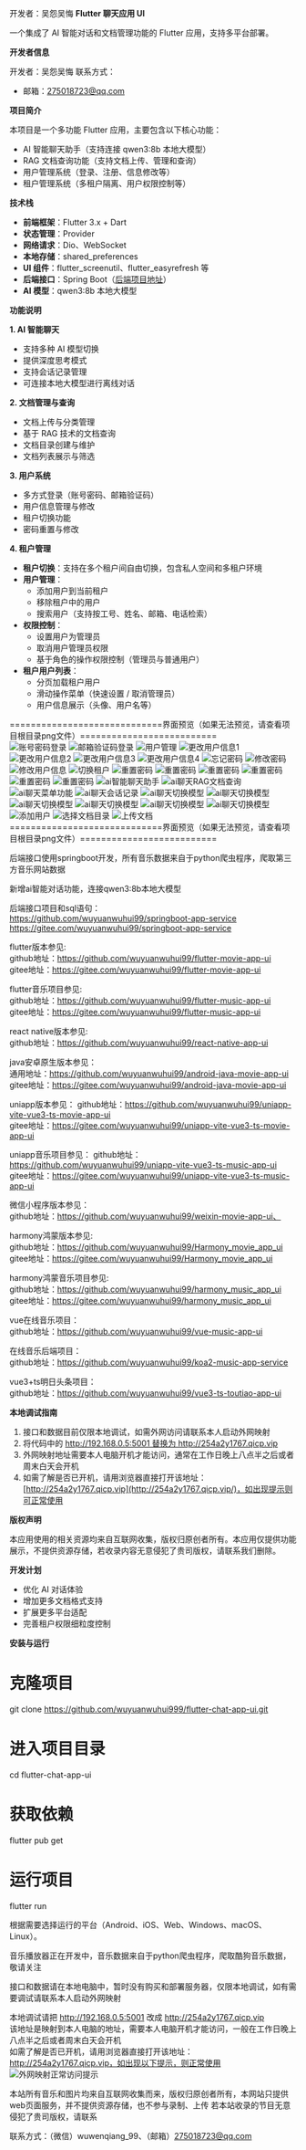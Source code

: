 开发者：吴怨吴悔
**Flutter 聊天应用 UI**

一个集成了 AI 智能对话和文档管理功能的 Flutter 应用，支持多平台部署。

**开发者信息**

开发者：吴怨吴悔
联系方式：

* 邮箱：275018723@qq.com

**项目简介**

本项目是一个多功能 Flutter 应用，主要包含以下核心功能：

* AI 智能聊天助手（支持连接 qwen3:8b 本地大模型）
* RAG 文档查询功能（支持文档上传、管理和查询）
* 用户管理系统（登录、注册、信息修改等）
* 租户管理系统（多租户隔离、用户权限控制等）

**技术栈**

* **前端框架**：Flutter 3.x + Dart
* **状态管理**：Provider
* **网络请求**：Dio、WebSocket
* **本地存储**：shared\_preferences
* **UI 组件**：flutter\_screenutil、flutter\_easyrefresh 等
* **后端接口**：Spring Boot（[后端项目地址](https://github.com/wuyuanwuhui99/springboot-app-service)）
* **AI 模型**：qwen3:8b 本地大模型

**功能说明**

**1. AI 智能聊天**

* 支持多种 AI 模型切换
* 提供深度思考模式
* 支持会话记录管理
* 可连接本地大模型进行离线对话

**2. 文档管理与查询**

* 文档上传与分类管理
* 基于 RAG 技术的文档查询
* 文档目录创建与维护
* 文档列表展示与筛选

**3. 用户系统**

* 多方式登录（账号密码、邮箱验证码）
* 用户信息管理与修改
* 租户切换功能
* 密码重置与修改

**4. 租户管理**

* **租户切换**：支持在多个租户间自由切换，包含私人空间和多租户环境
* **用户管理**：
    + 添加用户到当前租户
    + 移除租户中的用户
    + 搜索用户（支持按工号、姓名、邮箱、电话检索）
* **权限控制**：
    + 设置用户为管理员
    + 取消用户管理员权限
    + 基于角色的操作权限控制（管理员与普通用户）
* **租户用户列表**：
    + 分页加载租户用户
    + 滑动操作菜单（快速设置 / 取消管理员）
    + 用户信息展示（头像、用户名等）


=============================界面预览（如果无法预览，请查看项目根目录png文件）==========================   
![账号密码登录](账号密码登录.png)
![邮箱验证码登录](邮箱验证码登录.png)
![用户管理](用户管理.png)
![更改用户信息1](更改用户信息1.png)
![更改用户信息2](更改用户信息2.png)
![更改用户信息3](更改用户信息3.png)
![更改用户信息4](更改用户信息4.png)
![忘记密码](忘记密码.png)
![修改密码](修改密码.png)
![修改用户信息](修改用户信息.png)
![切换租户](切换租户.png)
![重置密码](重置密码.png)
![重置密码](修改密码页面.png)
![重置密码](找回密码页面.png)
![重置密码](注册页面.png)
![重置密码](音乐播放器-收藏页.png)
![重置密码](音乐播放器-评论页面.png)
![ai智能聊天助手](ai智能聊天助手.png)
![ai聊天RAG文档查询](ai聊天RAG文档查询.png)
![ai聊天菜单功能](ai聊天菜单功能.png)
![ai聊天会话记录](ai聊天会话记录.png)
![ai聊天切换模型](ai聊天切换模型.png)
![ai聊天切换模型](查询文档.png)
![ai聊天切换模型](上传文档.png)
![ai聊天切换模型](我的文档.png)
![ai聊天切换模型](我的文档列表.png)
![ai聊天切换模型](选择文档.png)
![添加用户](添加用户.png)
![选择文档目录](选择文档目录.png)
![上传文档](上传文档.png)
=============================界面预览（如果无法预览，请查看项目根目录png文件）==========================

后端接口使用springboot开发，所有音乐数据来自于python爬虫程序，爬取第三方音乐网站数据

新增ai智能对话功能，连接qwen3:8b本地大模型

后端接口项目和sql语句：   
https://github.com/wuyuanwuhui99/springboot-app-service   
https://gitee.com/wuyuanwuhui99/springboot-app-service

flutter版本参见:   
github地址：https://github.com/wuyuanwuhui99/flutter-movie-app-ui   
gitee地址：https://gitee.com/wuyuanwuhui99/flutter-movie-app-ui

flutter音乐项目参见:   
github地址：https://github.com/wuyuanwuhui99/flutter-music-app-ui   
gitee地址：https://gitee.com/wuyuanwuhui99/flutter-music-app-ui

react native版本参见:   
github地址：https://github.com/wuyuanwuhui99/react-native-app-ui

java安卓原生版本参见：  
通用地址：https://github.com/wuyuanwuhui99/android-java-movie-app-ui   
gitee地址：https://gitee.com/wuyuanwuhui99/android-java-movie-app-ui

uniapp版本参见：
github地址：https://github.com/wuyuanwuhui99/uniapp-vite-vue3-ts-movie-app-ui   
gitee地址：https://gitee.com/wuyuanwuhui99/uniapp-vite-vue3-ts-movie-app-ui

uniapp音乐项目参见：
github地址：https://github.com/wuyuanwuhui99/uniapp-vite-vue3-ts-music-app-ui   
gitee地址：https://gitee.com/wuyuanwuhui99/uniapp-vite-vue3-ts-music-app-ui

微信小程序版本参见：  
github地址：https://github.com/wuyuanwuhui99/weixin-movie-app-ui、

harmony鸿蒙版本参见:   
github地址：https://github.com/wuyuanwuhui99/Harmony_movie_app_ui   
gitee地址：https://gitee.com/wuyuanwuhui99/Harmony_movie_app_ui

harmony鸿蒙音乐项目参见:   
github地址：https://github.com/wuyuanwuhui99/harmony_music_app_ui   
gitee地址：https://gitee.com/wuyuanwuhui99/harmony_music_app_ui

vue在线音乐项目：  
github地址：https://github.com/wuyuanwuhui99/vue-music-app-ui

在线音乐后端项目：  
github地址：https://github.com/wuyuanwuhui99/koa2-music-app-service

vue3+ts明日头条项目：  
github地址：https://github.com/wuyuanwuhui99/vue3-ts-toutiao-app-ui

**本地调试指南**

1. 接口和数据目前仅限本地调试，如需外网访问请联系本人启动外网映射
2. 将代码中的 http://192.168.0.5:5001 替换为 http://254a2y1767.qicp.vip
3. 外网映射地址需要本人电脑开机才能访问，通常在工作日晚上八点半之后或者周末白天会开机
4. 如需了解是否已开机，请用浏览器直接打开该地址：[http://254a2y1767.qicp.vip](http://254a2y1767.qicp.vip/)，如出现提示则可正常使用

**版权声明**

本应用使用的相关资源均来自互联网收集，版权归原创者所有。本应用仅提供功能展示，不提供资源存储，若收录内容无意侵犯了贵司版权，请联系我们删除。

**开发计划**

* 优化 AI 对话体验
* 增加更多文档格式支持
* 扩展更多平台适配
* 完善租户权限细粒度控制

**安装与运行**

# 克隆项目
git clone https://github.com/wuyuanwuhui999/flutter-chat-app-ui.git

# 进入项目目录
cd flutter-chat-app-ui

# 获取依赖
flutter pub get

# 运行项目
flutter run

根据需要选择运行的平台（Android、iOS、Web、Windows、macOS、Linux）。


音乐播放器正在开发中，音乐数据来自于python爬虫程序，爬取酷狗音乐数据，敬请关注

接口和数据请在本地电脑中，暂时没有购买和部署服务器，仅限本地调试，如有需要调试请联系本人启动外网映射

本地调试请把 http://192.168.0.5:5001 改成 http://254a2y1767.qicp.vip    
该地址是映射到本人电脑的地址，需要本人电脑开机才能访问，一般在工作日晚上八点半之后或者周末白天会开机   
如需了解是否已开机，请用浏览器直接打开该地址：http://254a2y1767.qicp.vip，如出现以下提示，则正常使用   
![外网映射正常访问提示](外网映射正常访问提示.png)

本站所有音乐和图片均来自互联网收集而来，版权归原创者所有，本网站只提供web页面服务，并不提供资源存储，也不参与录制、上传 若本站收录的节目无意侵犯了贵司版权，请联系

联系方式：（微信）wuwenqiang_99、（邮箱）275018723@qq.com

